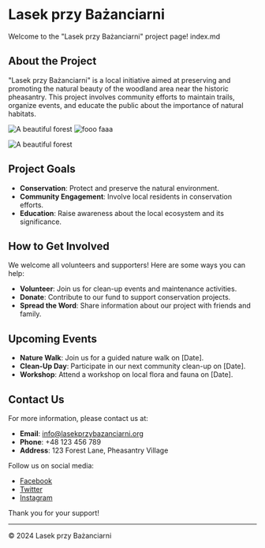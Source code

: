 # Lasek przy Bażanciarni

Welcome to the "Lasek przy Bażanciarni" project page!
index.md

## About the Project

"Lasek przy Bażanciarni" is a local initiative aimed at preserving and promoting the natural beauty of the woodland area near the historic pheasantry. This project involves community efforts to maintain trails, organize events, and educate the public about the importance of natural habitats.


![A beautiful forest](photo.jpg)
![fooo faaa](docs/assets/photo.jpg)

<img src="docs/assets/photo.jpg" alt="A beautiful forest">



## Project Goals

- **Conservation**: Protect and preserve the natural environment.
- **Community Engagement**: Involve local residents in conservation efforts.
- **Education**: Raise awareness about the local ecosystem and its significance.

## How to Get Involved

We welcome all volunteers and supporters! Here are some ways you can help:

- **Volunteer**: Join us for clean-up events and maintenance activities.
- **Donate**: Contribute to our fund to support conservation projects.
- **Spread the Word**: Share information about our project with friends and family.

## Upcoming Events

- **Nature Walk**: Join us for a guided nature walk on [Date].
- **Clean-Up Day**: Participate in our next community clean-up on [Date].
- **Workshop**: Attend a workshop on local flora and fauna on [Date].

## Contact Us

For more information, please contact us at:

- **Email**: [info@lasekprzybazanciarni.org](mailto:info@lasekprzybazanciarni.org)
- **Phone**: +48 123 456 789
- **Address**: 123 Forest Lane, Pheasantry Village

Follow us on social media:

- [Facebook](https://facebook.com/lasekprzybazanciarni)
- [Twitter](https://twitter.com/lasekprzybazanciarni)
- [Instagram](https://instagram.com/lasekprzybazanciarni)

Thank you for your support!

---

&copy; 2024 Lasek przy Bażanciarni
